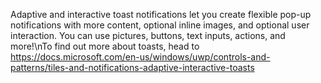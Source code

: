 Adaptive and interactive toast notifications let you create flexible pop-up notifications with more content, optional inline images, and optional user interaction.  You can use pictures, buttons, text inputs, actions, and more!\\nTo find out more about toasts, head to https://docs.microsoft.com/en-us/windows/uwp/controls-and-patterns/tiles-and-notifications-adaptive-interactive-toasts